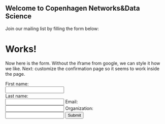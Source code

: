 ## Welcome to Copenhagen Networks&Data Science

Join our mailing list by filling the form below:



<html>
  <head>
  </head>
  <body>
    <h1>Works!</h1>
    <p>Now here is the form. Without the iframe from google, we can style it how we like. Next: customize the confirmation page so it seems to work inside the page.</p>
    <p>
      <script type="text/javascript">var submitted=false;</script>
      <iframe name="hidden_iframe" id="hidden_iframe"
      style="display:none;" onload="if(submitted)
      {window.location='thankyou.html';}"></iframe>
      <form name="gform" id="gform" enctype="text/plain" action="https://docs.google.com/forms/d/e/1FAIpQLSeXD5_I95sB7t9vcdhYmSQRaqlmPpBya5Ryd7CTEHdVIQQ6BA/formResponse?" target="hidden_iframe" onsubmit="submitted=true;">
  First name:<br>
  <input type="text" name="entry.1768266154" id="entry.1768266154"><br>
  Last name:<br>
  <input type="text" name="entry.937911144" id="entry.937911144">
   Email:<br>
  <input type="text" name="entry.2049352076" id="entry.2049352076">
   Organization:<br>
  <input type="text" name="entry.477696347" id="entry.477696347">
  <input type="submit" value="Submit">
</form>
  </p>
  </body>
</html>
